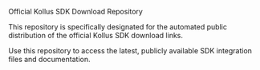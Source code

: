 Official Kollus SDK Download Repository

This repository is specifically designated for the automated public distribution of the official Kollus SDK download links.

Use this repository to access the latest, publicly available SDK integration files and documentation.
